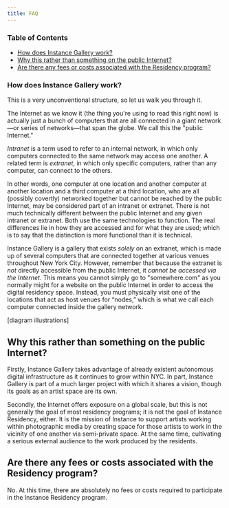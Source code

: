 ```yaml
---
title: FAQ
---
```


### Table of Contents

* [How does Instance Gallery work?](#how-does-instance-gallery-work)
* [Why this rather than something on the public Internet?](#why-this-rather-than-something-on-the-public-internet)
* [Are there any fees or costs associated with the Residency program?](#are-there-any-fees-or-costs-associated-with-the-residency-program)

### How does Instance Gallery work?

This is a very unconventional structure, so let us walk you through it.

The Internet as we know it (the thing you're using to read this right now) is actually just a bunch of computers that are all connected in a giant network—or series of networks—that span the globe. We call this the "public Internet."

*Intranet* is a term used to refer to an internal network, in which only computers connected to the same network may access one another. A related term is *extranet*, in which only specific computers, rather than any computer, can connect to the others.

In other words, one computer at one location and another computer at another location and a third computer at a third location, who are all (possibly covertly) networked together but cannot be reached by the public Internet, may be considered part of an intranet or extranet. There is not much technically different between the public Internet and any given intranet or extranet. Both use the same technologies to function. The real differences lie in how they are accessed and for what they are used; which is to say that the distinction is more functional than it is technical.

Instance Gallery is a gallery that exists *solely* on an extranet, which is made up of several computers that are connected together at various venues throughout New York City. However, remember that because the extranet is *not* directly accessible from the public Internet, it *cannot be accessed via the Internet*. This means you cannot simply go to "somewhere.com" as you normally might for a website on the public Internet in order to access the digital residency space. Instead, you must physically visit one of the locations that act as host venues for &ldquo;nodes,&rdquo; which is what we call each computer connected inside the gallery network.

[diagram illustrations]

## Why this rather than something on the public Internet?

Firstly, Instance Gallery takes advantage of already existent autonomous digital infrastructure as it continues to grow within NYC. In part, Instance Gallery is part of a much larger project with which it shares a vision, though its goals as an artist space are its own.

Secondly, the Internet offers exposure on a global scale, but this is not generally the goal of most residency programs; it is not the goal of Instance Residency, either. It is the mission of Instance to support artists working within photographic media by creating space for those artists to work in the vicinity of one another via semi-private space. At the same time, cultivating a serious external audience to the work produced by the residents.

## Are there any fees or costs associated with the Residency program?

No. At this time, there are absolutely no fees or costs required to participate in the Instance Residency program.
